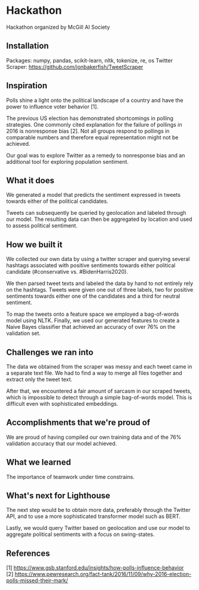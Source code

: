 # Hackathon
Hackathon organized by McGill AI Society

## Installation
Packages: numpy, pandas, scikit-learn, nltk, tokenize, re, os
Twitter Scraper: https://github.com/jonbakerfish/TweetScraper

## Inspiration
Polls shine a light onto the political landscape of a country and have the power to influence voter behavior [1]. 

The previous US election has demonstrated shortcomings in polling strategies. One commonly cited explanation for the failure of pollings in 2016 is nonresponse bias [2]. Not all groups respond to pollings in comparable numbers and therefore equal representation might not be achieved.

Our goal was to explore Twitter as a remedy to nonresponse bias and an additional tool for exploring population sentiment.  

## What it does
We generated a model that predicts the sentiment expressed in tweets towards either of the political candidates. 

Tweets can subsequently be queried by geolocation and labeled through our model. The resulting data can then be aggregated by location and used to assess political sentiment.

## How we built it
We collected our own data by using a twitter scraper and querying several hashtags associated with positive sentiments towards either political candidate (#conservative vs. #BidenHarris2020). 

We then parsed tweet texts and labeled the data by hand to not entirely rely on the hashtags. Tweets were given one out of three labels, two for positive sentiments towards either one of the candidates and a third for neutral sentiment.

To map the tweets onto a feature space we employed a bag-of-words model using NLTK. Finally, we used our generated features to create a Naive Bayes classifier that achieved an accuracy of over 76% on the validation set.
  
## Challenges we ran into
The data we obtained from the scraper was messy and each tweet came in a separate text file. We had to find a way to merge all files together and extract only the tweet text.

After that, we encountered a fair amount of sarcasm in our scraped tweets, which is impossible to detect through a simple bag-of-words model. This is difficult even with sophisticated embeddings.

## Accomplishments that we're proud of
We are proud of having compiled our own training data and of the 76% validation accuracy that our model achieved.

## What we learned
The importance of teamwork under time constrains.

## What's next for Lighthouse
The next step would be to obtain more data, preferably through the Twitter API, and to use a more sophisticated transformer model such as BERT.

Lastly, we would query Twitter based on geolocation and use our model to aggregate political sentiments with a focus on swing-states.

## References
[1] https://www.gsb.stanford.edu/insights/how-polls-influence-behavior  
[2] https://www.pewresearch.org/fact-tank/2016/11/09/why-2016-election-polls-missed-their-mark/
